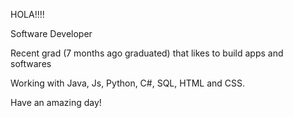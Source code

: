 HOLA!!!!

Software Developer

Recent grad (7 months ago graduated) that likes to build apps and softwares

Working with Java, Js, Python, C#, SQL, HTML and CSS.

Have an amazing day!
